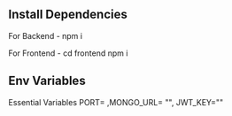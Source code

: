 ## Install Dependencies

For Backend - npm i

For Frontend - cd frontend npm i

## Env Variables

Essential Variables PORT= ,MONGO_URL= "", JWT_KEY=""
